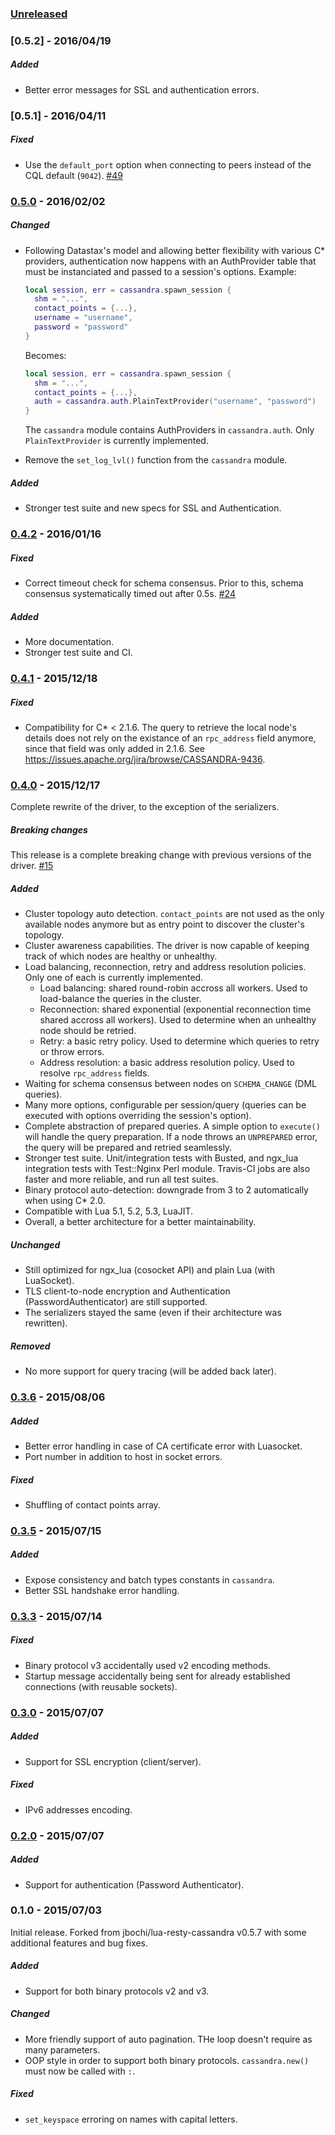 ### [Unreleased][unreleased]

### [0.5.2] - 2016/04/19

##### Added

- Better error messages for SSL and authentication errors.

### [0.5.1] - 2016/04/11

##### Fixed

- Use the `default_port` option when connecting to peers instead of the CQL default (`9042`). [#49](https://github.com/thibaultCha/lua-cassandra/pull/49)

### [0.5.0] - 2016/02/02

##### Changed

- Following Datastax's model and allowing better flexibility with various C* providers, authentication now happens with an AuthProvider table that must be instanciated and passed to a session's options. Example:
    ```lua
    local session, err = cassandra.spawn_session {
      shm = "...",
      contact_points = {...},
      username = "username",
      password = "password"
    }
    ```

    Becomes:
    ```lua
    local session, err = cassandra.spawn_session {
      shm = "...",
      contact_points = {...},
      auth = cassandra.auth.PlainTextProvider("username", "password")
    }
    ```

    The `cassandra` module contains AuthProviders in `cassandra.auth`. Only `PlainTextProvider` is currently implemented.

- Remove the `set_log_lvl()` function from the `cassandra` module.

##### Added

- Stronger test suite and new specs for SSL and Authentication.

### [0.4.2] - 2016/01/16

##### Fixed

- Correct timeout check for schema consensus. Prior to this, schema consensus systematically timed out after 0.5s. [#24](https://github.com/thibaultCha/lua-cassandra/pull/24)

##### Added

- More documentation.
- Stronger test suite and CI.

### [0.4.1] - 2015/12/18

##### Fixed

- Compatibility for C* < 2.1.6. The query to retrieve the local node's details does not rely on the existance of an `rpc_address` field anymore, since that field was only added in 2.1.6. See https://issues.apache.org/jira/browse/CASSANDRA-9436.

### [0.4.0] - 2015/12/17

Complete rewrite of the driver, to the exception of the serializers.

##### Breaking changes

This release is a complete breaking change with previous versions of the driver. [#15](https://github.com/thibaultCha/lua-cassandra/pull/15)

##### Added

- Cluster topology auto detection. `contact_points` are not used as the only available nodes anymore but as entry point to discover the cluster's topology.
- Cluster awareness capabilities. The driver is now capable of keeping track of which nodes are healthy or unhealthy.
- Load balancing, reconnection, retry and address resolution policies. Only one of each is currently implemented.
  - Load balancing: shared round-robin accross all workers. Used to load-balance the queries in the cluster.
  - Reconnection: shared exponential (exponential reconnection time shared accross all workers). Used to determine when an unhealthy node should be retried.
  - Retry: a basic retry policy. Used to determine which queries to retry or throw errors.
  - Address resolution: a basic address resolution policy. Used to resolve `rpc_address` fields.
- Waiting for schema consensus between nodes on `SCHEMA_CHANGE` (DML queries).
- Many more options, configurable per session/query (queries can be executed with options overriding the session's option).
- Complete abstraction of prepared queries. A simple option to `execute()` will handle the query preparation. If a node throws an `UNPREPARED` error, the query will be prepared and retried seamlessly.
- Stronger test suite. Unit/integration tests with Busted, and ngx_lua integration tests with Test::Nginx Perl module. Travis-CI jobs are also faster and more reliable, and run all test suites.
- Binary protocol auto-detection: downgrade from 3 to 2 automatically when using C* 2.0.
- Compatible with Lua 5.1, 5.2, 5.3, LuaJIT.
- Overall, a better architecture for a better maintainability.

##### Unchanged

- Still optimized for ngx_lua (cosocket API) and plain Lua (with LuaSocket).
- TLS client-to-node encryption and Authentication (PasswordAuthenticator) are still supported.
- The serializers stayed the same (even if their architecture was rewritten).

##### Removed

- No more support for query tracing (will be added back later).

### [0.3.6] - 2015/08/06

##### Added

- Better error handling in case of CA certificate error with Luasocket.
- Port number in addition to host in socket errors.

##### Fixed

- Shuffling of contact points array.

### [0.3.5] - 2015/07/15

##### Added

- Expose consistency and batch types constants in `cassandra`.
- Better SSL handshake error handling.

### [0.3.3] - 2015/07/14

##### Fixed

- Binary protocol v3 accidentally used v2 encoding methods.
- Startup message accidentally being sent for already established connections (with reusable sockets).

### [0.3.0] - 2015/07/07

##### Added

- Support for SSL encryption (client/server).

##### Fixed

- IPv6 addresses encoding.

### [0.2.0] - 2015/07/07

##### Added

- Support for authentication (Password Authenticator).

### 0.1.0 - 2015/07/03

Initial release. Forked from jbochi/lua-resty-cassandra v0.5.7 with some additional features and bug fixes.

##### Added

- Support for both binary protocols v2 and v3.

##### Changed

- More friendly support of auto pagination. THe loop doesn't require as many parameters.
- OOP style in order to support both binary protocols. `cassandra.new()` must now be called with `:`.

##### Fixed

- `set_keyspace` erroring on names with capital letters.

[unreleased]: https://github.com/thibaultCha/lua-cassandra/compare/0.5.0...HEAD
[0.5.0]: https://github.com/thibaultCha/lua-cassandra/compare/0.4.2...0.5.0
[0.4.2]: https://github.com/thibaultCha/lua-cassandra/compare/0.4.1...0.4.2
[0.4.1]: https://github.com/thibaultCha/lua-cassandra/compare/0.4.0...0.4.1
[0.4.0]: https://github.com/thibaultCha/lua-cassandra/compare/0.3.6...0.4.0
[0.3.6]: https://github.com/thibaultCha/lua-cassandra/compare/0.3.5...0.3.6
[0.3.5]: https://github.com/thibaultCha/lua-cassandra/compare/0.3.3...0.3.5
[0.3.3]: https://github.com/thibaultCha/lua-cassandra/compare/0.3.0...0.3.3
[0.3.0]: https://github.com/thibaultCha/lua-cassandra/compare/0.2.0...0.3.0
[0.2.0]: https://github.com/thibaultCha/lua-cassandra/compare/0.1.0...0.2.0
